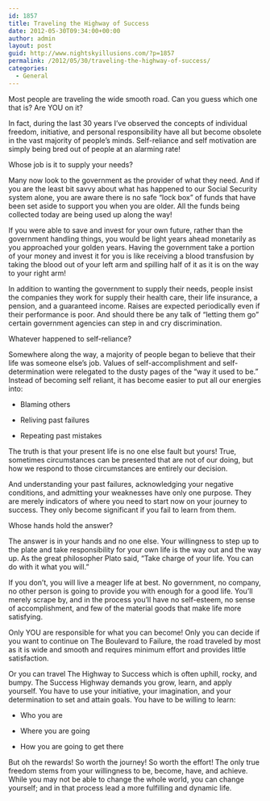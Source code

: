 ```yaml
---
id: 1857
title: Traveling the Highway of Success
date: 2012-05-30T09:34:00+00:00
author: admin
layout: post
guid: http://www.nightskyillusions.com/?p=1857
permalink: /2012/05/30/traveling-the-highway-of-success/
categories:
  - General
---
```

Most people are traveling the wide smooth road. Can you guess which one that is? Are YOU on it?

In fact, during the last 30 years I&#8217;ve observed the concepts of individual freedom, initiative, and personal responsibility have all but become obsolete in the vast majority of people&#8217;s minds. Self-reliance and self motivation are simply being bred out of people at an alarming rate!

Whose job is it to supply your needs?

Many now look to the government as the provider of what they need. And if you are the least bit savvy about what has happened to our Social Security system alone, you are aware there is no safe &#8220;lock box&#8221; of funds that have been set aside to support you when you are older. All the funds being collected today are being used up along the way!

If you were able to save and invest for your own future, rather than the government handling things, you would be light years ahead monetarily as you approached your golden years. Having the government take a portion of your money and invest it for you is like receiving a blood transfusion by taking the blood out of your left arm and spilling half of it as it is on the way to your right arm!

In addition to wanting the government to supply their needs, people insist the companies they work for supply their health care, their life insurance, a pension, and a guaranteed income. Raises are expected periodically even if their performance is poor. And should there be any talk of &#8220;letting them go&#8221; certain government agencies can step in and cry discrimination.

Whatever happened to self-reliance?

Somewhere along the way, a majority of people began to believe that their life was someone else&#8217;s job. Values of self-accomplishment and self-determination were relegated to the dusty pages of the &#8220;way it used to be.&#8221; Instead of becoming self reliant, it has become easier to put all our energies into:

* Blaming others
  
* Reliving past failures
  
* Repeating past mistakes

The truth is that your present life is no one else fault but yours! True, sometimes circumstances can be presented that are not of our doing, but how we respond to those circumstances are entirely our decision.

And understanding your past failures, acknowledging your negative conditions, and admitting your weaknesses have only one purpose. They are merely indicators of where you need to start now on your journey to success. They only become significant if you fail to learn from them.

Whose hands hold the answer?

The answer is in your hands and no one else. Your willingness to step up to the plate and take responsibility for your own life is the way out and the way up. As the great philosopher Plato said, &#8220;Take charge of your life. You can do with it what you will.&#8221;

If you don&#8217;t, you will live a meager life at best. No government, no company, no other person is going to provide you with enough for a good life. You&#8217;ll merely scrape by, and in the process you&#8217;ll have no self-esteem, no sense of accomplishment, and few of the material goods that make life more satisfying.

Only YOU are responsible for what you can become! Only you can decide if you want to continue on The Boulevard to Failure, the road traveled by most as it is wide and smooth and requires minimum effort and provides little satisfaction.

Or you can travel The Highway to Success which is often uphill, rocky, and bumpy. The Success Highway demands you grow, learn, and apply yourself. You have to use your initiative, your imagination, and your determination to set and attain goals. You have to be willing to learn:

* Who you are
  
* Where you are going
  
* How you are going to get there

But oh the rewards! So worth the journey! So worth the effort! The only true freedom stems from your willingness to be, become, have, and achieve. While you may not be able to change the whole world, you can change yourself; and in that process lead a more fulfilling and dynamic life.